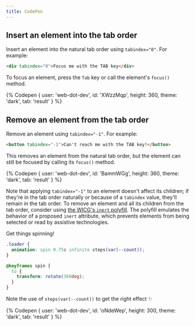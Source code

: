 ```yaml
---
title: CodePen
---
```

## Insert an element into the tab order

Insert an element into the natural tab order using `tabindex="0"`. For example:

```html
<div tabindex="0">Focus me with the TAB key</div>
```

To focus an element, press the `Tab` key or call the element's `focus()` method.

{% Codepen {
  user: 'web-dot-dev',
  id: 'XWzzMqp',
  height: 360,
  theme: 'dark',
  tab: 'result'
} %}

## Remove an element from the tab order

Remove an element using `tabindex="-1"`. For example:

```html
<button tabindex="-1">Can't reach me with the TAB key!</button>
```

This removes an element from the natural tab order, but the element can still be
focused by calling its `focus()` method.

{% Codepen {
  user: 'web-dot-dev',
  id: 'BammWGg',
  height: 360,
  theme: 'dark',
  tab: 'result'
} %}

Note that applying `tabindex="-1"` to an element doesn't affect its children;
if they're in the tab order naturally or because of a `tabindex` value,
they'll remain in the tab order.
To remove an element and all its children from the tab order, consider using
[the WICG's `inert` polyfill](https://github.com/WICG/inert).
The polyfill emulates the behavior of a proposed `inert` attribute,
which prevents elements from being selected or read by assistive technologies.

Get things spinning!

```css
.loader {
  animation: spin 0.75s infinite steps(var(--count));
}

@keyframes spin {
  to {
    transform: rotate(360deg);
  }
}
```

Note the use of `steps(var(--count))` to get the right effect ✨

{% Codepen {
  user: 'web-dot-dev',
  id: 'oNdeWep',
  height: 300,
  theme: 'dark',
  tab: 'result'
} %}